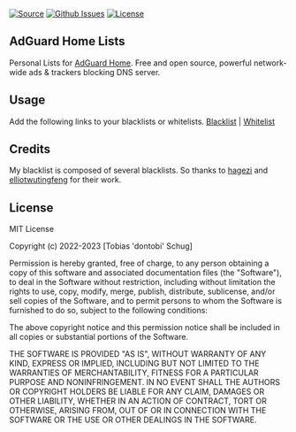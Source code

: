 [![Source](https://img.shields.io/badge/source-github-blue)](https://github.com/dontobi/AdGuardHome-Lists)
[![Github Issues](https://img.shields.io/github/issues/dontobi/AdGuardHome-Lists)](https://github.com/dontobi/AdGuardHome-Lists/issues)
[![License](https://img.shields.io/github/license/dontobi/AdGuardHome-Lists)](https://github.com/dontobi/AdGuardHome-Lists/blob/main/LICENSE.md)

## AdGuard Home Lists
Personal Lists for <a href="https://adguard.com/en/adguard-home/overview.html">AdGuard Home</a>. Free and open source, powerful network-wide ads & trackers blocking DNS server.

## Usage
Add the following links to your blacklists or whitelists.
<a href="https://raw.githubusercontent.com/dontobi/AdGuardHome-Lists/lists/blacklist.txt">Blacklist</a> | <a href="https://raw.githubusercontent.com/dontobi/AdGuardHome-Lists/lists/whitelist.txt">Whitelist</a>

## Credits
My blacklist is composed of several blacklists. So thanks to <a href="https://github.com/hagezi/dns-blocklists">hagezi</a> and <a href="https://github.com/elliotwutingfeng/Inversion-DNSBL-Blocklists">elliotwutingfeng</a> for their work.

## License
MIT License

Copyright (c) 2022-2023 [Tobias 'dontobi' Schug]

Permission is hereby granted, free of charge, to any person obtaining a copy
of this software and associated documentation files (the "Software"), to deal
in the Software without restriction, including without limitation the rights
to use, copy, modify, merge, publish, distribute, sublicense, and/or sell
copies of the Software, and to permit persons to whom the Software is
furnished to do so, subject to the following conditions:

The above copyright notice and this permission notice shall be included in all
copies or substantial portions of the Software.

THE SOFTWARE IS PROVIDED "AS IS", WITHOUT WARRANTY OF ANY KIND, EXPRESS OR
IMPLIED, INCLUDING BUT NOT LIMITED TO THE WARRANTIES OF MERCHANTABILITY,
FITNESS FOR A PARTICULAR PURPOSE AND NONINFRINGEMENT. IN NO EVENT SHALL THE
AUTHORS OR COPYRIGHT HOLDERS BE LIABLE FOR ANY CLAIM, DAMAGES OR OTHER
LIABILITY, WHETHER IN AN ACTION OF CONTRACT, TORT OR OTHERWISE, ARISING FROM,
OUT OF OR IN CONNECTION WITH THE SOFTWARE OR THE USE OR OTHER DEALINGS IN THE
SOFTWARE.
